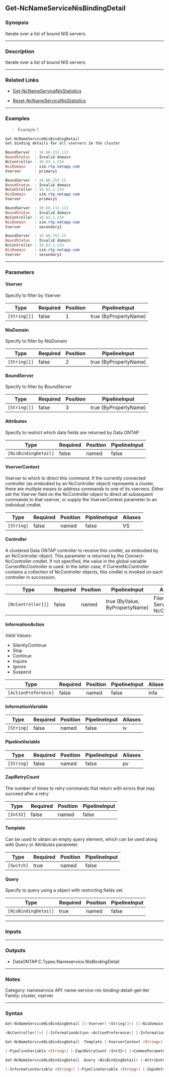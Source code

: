 Get-NcNameServiceNisBindingDetail
---------------------------------

### Synopsis
Iterate over a list of bound NIS servers.

---

### Description

Iterate over a list of bound NIS servers.

---

### Related Links
* [Get-NcNameServiceNisStatistics](Get-NcNameServiceNisStatistics)

* [Reset-NcNameServiceNisStatistics](Reset-NcNameServiceNisStatistics)

---

### Examples
> Example 1

```PowerShell
Get-NcNameServiceNisBindingDetail
Get binding details for all vservers in the cluster

BoundServer  : 10.60.132.113
BoundStatus  : Invalid domain
NcController : 10.63.1.234
NisDomain    : sim.rtp.netapp.com
Vserver      : primary1

BoundServer  : 10.60.252.15
BoundStatus  : Invalid domain
NcController : 10.63.1.234
NisDomain    : sim.rtp.netapp.com
Vserver      : primary1

BoundServer  : 10.60.132.113
BoundStatus  : Invalid domain
NcController : 10.63.1.234
NisDomain    : sim.rtp.netapp.com
Vserver      : secondary1

BoundServer  : 10.60.252.15
BoundStatus  : Invalid domain
NcController : 10.63.1.234
NisDomain    : sim.rtp.netapp.com
Vserver      : secondary1

```

---

### Parameters
#### **Vserver**
Specify to filter by Vserver

|Type        |Required|Position|PipelineInput        |
|------------|--------|--------|---------------------|
|`[String[]]`|false   |1       |true (ByPropertyName)|

#### **NisDomain**
Specify to filter by NisDomain

|Type        |Required|Position|PipelineInput        |
|------------|--------|--------|---------------------|
|`[String[]]`|false   |2       |true (ByPropertyName)|

#### **BoundServer**
Specify to filter by BoundServer

|Type        |Required|Position|PipelineInput        |
|------------|--------|--------|---------------------|
|`[String[]]`|false   |3       |true (ByPropertyName)|

#### **Attributes**
Specify to restrict which data fields are returned by Data ONTAP

|Type                |Required|Position|PipelineInput|
|--------------------|--------|--------|-------------|
|`[NisBindingDetail]`|false   |named   |false        |

#### **VserverContext**
Vserver to which to direct this command.  If the currently connected controller (as embodied by an NcController object) represents a cluster, there are multiple means to address commands to one of its vservers.  Either set the Vserver field on the NcController object to direct all subsequent commands to that vserver, or supply the VserverContext parameter to an individual cmdlet.

|Type      |Required|Position|PipelineInput|Aliases|
|----------|--------|--------|-------------|-------|
|`[String]`|false   |named   |false        |VS     |

#### **Controller**
A clustered Data ONTAP controller to receive this cmdlet, as embodied by an NcController object.  This parameter is returned by the Connect-NcController cmdlet.  If not specified, the value in the global variable CurrentNcController is used.  In the latter case, if CurrentNcController contains a collection of NcController objects, this cmdlet is invoked on each controller in succession.

|Type              |Required|Position|PipelineInput                 |Aliases                          |
|------------------|--------|--------|------------------------------|---------------------------------|
|`[NcController[]]`|false   |named   |true (ByValue, ByPropertyName)|Filer<br/>Server<br/>NcController|

#### **InformationAction**

Valid Values:

* SilentlyContinue
* Stop
* Continue
* Inquire
* Ignore
* Suspend

|Type                |Required|Position|PipelineInput|Aliases|
|--------------------|--------|--------|-------------|-------|
|`[ActionPreference]`|false   |named   |false        |infa   |

#### **InformationVariable**

|Type      |Required|Position|PipelineInput|Aliases|
|----------|--------|--------|-------------|-------|
|`[String]`|false   |named   |false        |iv     |

#### **PipelineVariable**

|Type      |Required|Position|PipelineInput|Aliases|
|----------|--------|--------|-------------|-------|
|`[String]`|false   |named   |false        |pv     |

#### **ZapiRetryCount**
The number of times to retry commands that return with errors that may succeed after a retry

|Type     |Required|Position|PipelineInput|
|---------|--------|--------|-------------|
|`[Int32]`|false   |named   |false        |

#### **Template**
Can be used to obtain an empty query element, which can be used along with Query or Attributes parameter.

|Type      |Required|Position|PipelineInput|
|----------|--------|--------|-------------|
|`[Switch]`|true    |named   |false        |

#### **Query**
Specify to query using a object with restricting fields set.

|Type                |Required|Position|PipelineInput|
|--------------------|--------|--------|-------------|
|`[NisBindingDetail]`|true    |named   |false        |

---

### Inputs

---

### Outputs
* DataONTAP.C.Types.Nameservice.NisBindingDetail

---

### Notes
Category: nameservice
API: name-service-nis-binding-detail-get-iter
Family: cluster, vserver

---

### Syntax
```PowerShell
Get-NcNameServiceNisBindingDetail [[-Vserver] <String[]>] [[-NisDomain] <String[]>] [[-BoundServer] <String[]>] [-Attributes <NisBindingDetail>] [-VserverContext <String>] [-Controller 
```
```PowerShell
<NcController[]>] [-InformationAction <ActionPreference>] [-InformationVariable <String>] [-PipelineVariable <String>] [-ZapiRetryCount <Int32>] [<CommonParameters>]
```
```PowerShell
Get-NcNameServiceNisBindingDetail -Template [-VserverContext <String>] [-Controller <NcController[]>] [-InformationAction <ActionPreference>] [-InformationVariable <String>] 
```
```PowerShell
[-PipelineVariable <String>] [-ZapiRetryCount <Int32>] [<CommonParameters>]
```
```PowerShell
Get-NcNameServiceNisBindingDetail -Query <NisBindingDetail> [-Attributes <NisBindingDetail>] [-VserverContext <String>] [-Controller <NcController[]>] [-InformationAction <ActionPreference>] 
```
```PowerShell
[-InformationVariable <String>] [-PipelineVariable <String>] [-ZapiRetryCount <Int32>] [<CommonParameters>]
```
